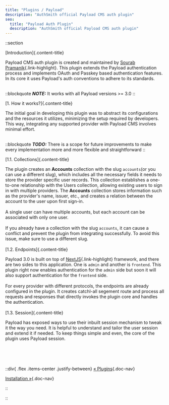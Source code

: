 ```yaml
---
title: "Plugins / Payload"
description: "AuthSmith official Payload CMS auth plugin"
seo:
  title: "Payload Auth Plugin"
  description: "AuthSmith official Payload CMS auth plugin"
---
```


::section

[Introduction]{.content-title}

Payload CMS auth plugin is created and maintained by [Sourab Pramanik](https://github.com/sourabpramanik){.link-highlight}. This plugin extends the Payload authentication process and implements OAuth and Passkey based authentication features. In its core it uses Payload's auth conventions to adhere to its standards.
<br/>
<br/>

::blockquote
**_NOTE:_** It works with all Payload versions >= 3.0
::
<br/>

[1. How it works?]{.content-title}

The initial goal in developing this plugin was to abstract its configurations and the resources it utilizes, minimizing the setup required by developers. This way, integrating any supported provider with Payload CMS involves minimal effort.
<br/>
<br/>

::blockquote
**_TODO:_** There is a scope for future improvements to make every implementation more and more flexible and straightforward
::
<br/>

[1.1. Collections]{.content-title}

The plugin creates an **Accounts** collection with the slug `accounts`(or you can use a different slug), which includes all the necessary fields it needs to store the provider specific user records. This collection establishes a one-to-one relationship with the Users collection, allowing existing users to sign in with multiple providers. The **Accounts** collection stores information such as the provider's name, issuer, etc., and creates a relation between the account to the user upon first sign-in.
<br/>
<br/>
A single user can have multiple accounts, but each account can be associated with only one user.
<br/>
<br/>
If you already have a collection with the slug `accounts`, it can cause a conflict and prevent the plugin from integrating successfully. To avoid this issue, make sure to use a different slug.
<br/>
<br/>
[1.2. Endpoints]{.content-title}

Payload 3.0 is built on top of [NextJS](https://nextjs.org/){.link-highlight} framework, and there are two sides to this application. One is `admin` and another is `frontend`. This plugin right now enables authentication for the `admin` side but soon it will also support authentication for the `frontend` side.
<br/>
<br/>
For every provider with different protocols, the endpoints are already configured in the plugin. It creates catchl-all segement route and process all requests and responses that directly invokes the plugin core and handles the authentication.
<br/>
<br/>
[1.3. Session]{.content-title}

Payload has exposed ways to use their inbuilt session mechanism to tweak it the way you need. It is helpful to understand and tailor the user session and extend it if needed. To keep things simple and even, the core of the plugin uses Payload session.

<br/>
<br/>
<br/>

::div{ .flex .items-center .justify-between}
[&laquo; Plugins](/docs/plugins){.doc-nav}

[Installation &raquo;](/docs/plugins/payload/installation){.doc-nav}

::

::
